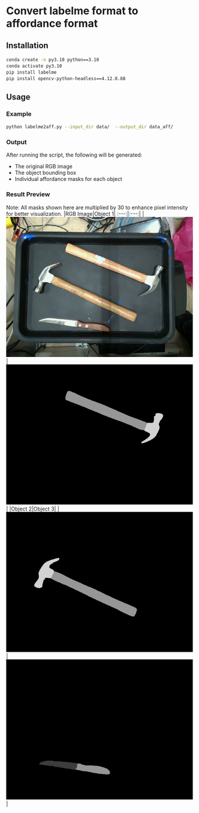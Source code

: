 # Convert labelme format to affordance format

## Installation
```bash
conda create -n py3.10 python==3.10
conda activate py3.10
pip install labelme
pip install opencv-python-headless==4.12.0.88
```

## Usage
### Example
```bash
python labelme2aff.py --input_dir data/  --output_dir data_aff/
```

### Output
After running the script, the following will be generated:
* The original RGB image
* The object bounding box
* Individual affordance masks for each object
 

### Result Preview
Note: All masks shown here are multiplied by 30 to enhance pixel intensity for better visualization.
|RGB Image|Object 1|
:---:|:---:|
| ![RGB](assert/img0001.jpg) | ![](assert/img0001_1_segmask.png) |
|Object 2|Object 3|
| ![](assert/img0001_2_segmask.png) | ![](assert/img0001_3_segmask.png) |